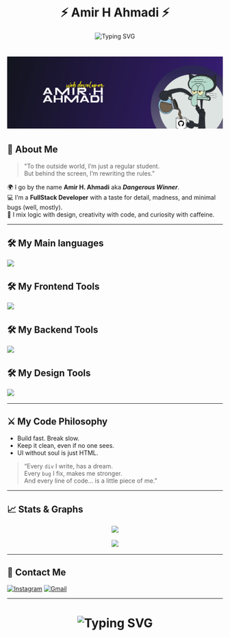 <h1 align="center">
  ⚡ Amir H Ahmadi ⚡
</h1>

<p align="center">
  <img src="https://readme-typing-svg.demolab.com?font=Fira+Code&size=24&pause=1000&color=F7C33D&center=true&width=1000&lines=FullStack+Sorcerer;Web+Engineer+by+Day%2C+Debugger+by+Night;Making+the+Internet+Less+Boring" alt="Typing SVG" />
</p>

<h1 align="center" >
<a href="https://git.io/typing-svg"><img src="/github33-01.jpg" alt="Typing" /></a>
</h1>




## 👑 About Me

> "To the outside world, I’m just a regular student.  
> But behind the screen, I’m rewriting the rules."

🌍 I go by the name **Amir H. Ahmadi** aka ***Dangerous Winner***.  
💻 I’m a **FullStack Developer** with a taste for detail, madness, and minimal bugs (well, mostly).  
🎯 I mix logic with design, creativity with code, and curiosity with caffeine.

---

## 🛠️ My Main languages



  <a href="https://skillicons.dev">
    <img src="https://skillicons.dev/icons?i=js,ts,cpp" />
  </a>


## 🛠️ My Frontend Tools

  <a href="https://skillicons.dev">
    <img src="https://skillicons.dev/icons?i=nextjs,react,redux,tailwind,materialui" />
  </a>

## 🛠️ My Backend Tools

  <a href="https://skillicons.dev">
    <img src="https://skillicons.dev/icons?i=nodejs,postgresql,prisma,mongodb,nestjs,express,jest,docker,graphql,appwrite,azure" />
  </a>

## 🛠️ My Design Tools

  <a href="https://skillicons.dev">
    <img src="https://skillicons.dev/icons?i=figma,illustrator,photoshop" />
  </a>




---

## ⚔️ My Code Philosophy

- Build fast. Break slow.
- Keep it clean, even if no one sees.
- UI without soul is just HTML.

> “Every `div` I write, has a dream.  
> Every `bug` I fix, makes me stronger.  
> And every line of code... is a little piece of me.”

---

## 📈 Stats & Graphs
<p align="center">
  <img src="https://github-readme-stats.vercel.app/api/top-langs/?username=amir4976&layout=compact&theme=dark&bg_color=0d1117&hide_border=true" />
 
</p>
 
<p align="center">
  <img src="https://github-readme-activity-graph.vercel.app/graph?username=amir4976&theme=react-dark&hide_border=true" />
</p>

---


## 🔗 Contact Me

[![Instagram](https://img.shields.io/badge/-Instagram-purple?style=flat-square&logo=instagram&logoColor=white&link=https://instagram.com/ahmadi.amir.h/)](https://instagram.com/ahmadi.amir.h)
[![Gmail](https://img.shields.io/badge/-amirhahmadi4976@gmail.com-c14438?style=flat-square&logo=Gmail&logoColor=white&link=mailto:amirhahmadi4976@gmail.com)](mailto:amirhahmadi4976@gmail.com)

---

<h1 align="center">
  <img src="https://readme-typing-svg.demolab.com?font=Fira+Code&size=22&pause=1000&color=F70909&center=true&width=435&lines=Now+hit+that+star+%F0%9F%9A%80;And+don%27t+forget+to+follow+%E2%9C%94%EF%B8%8F" alt="Typing SVG" />
</h1>
